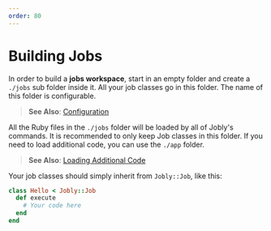 ```yaml
---
order: 80
---
```


# Building Jobs

In order to build a **jobs workspace**, start in an empty folder and create
a `./jobs` sub folder inside it. All your job classes go in this folder.
The name of this folder is configurable.

> <i class='fa fa-arrow-right'></i> **See Also**: [Configuration](/configuration)

All the Ruby files in the `./jobs` folder will be loaded by all of Jobly's
commands. It is recommended to only keep Job classes in this folder.
If you need to load additional code, you can use the `./app` folder.

> <i class='fa fa-arrow-right'></i> **See Also**:
> [Loading Additional Code](loading-additional-code.md)

Your job classes should simply inherit from `Jobly::Job`, like this:

```ruby
class Hello < Jobly::Job
  def execute
    # Your code here
  end
end
```

